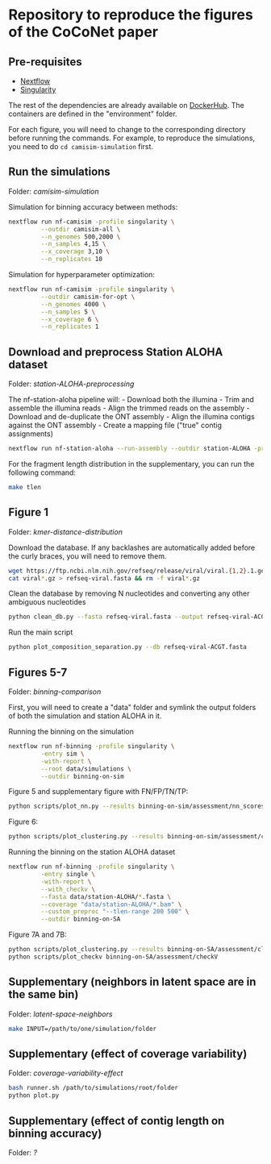 # Repository to reproduce the figures of the CoCoNet paper

## Pre-requisites

- [Nextflow](https://www.nextflow.io/docs/latest/getstarted.html)
- [Singularity](https://singularity.lbl.gov)

The rest of the dependencies are already available on [DockerHub](https://hub.docker.com). The containers are defined in the "environment" folder.

For each figure, you will need to change to the corresponding directory before running the commands. For example, to reproduce the simulations, you need to do `cd camisim-simulation` first.

## Run the simulations

Folder: *camisim-simulation*

Simulation for binning accuracy between methods:

```bash
nextflow run nf-camisim -profile singularity \
         --outdir camisim-all \
         --n_genomes 500,2000 \
         --n_samples 4,15 \
         --x_coverage 3,10 \
         --n_replicates 10
```

Simulation for hyperparameter optimization:

```bash
nextflow run nf-camisim -profile singularity \
         --outdir camisim-for-opt \
         --n_genomes 4000 \
         --n_samples 5 \
         --x_coverage 6 \
         --n_replicates 1
```

## Download and preprocess Station ALOHA dataset

Folder: *station-ALOHA-preprocessing*

The nf-station-aloha pipeline will:
    - Download both the illumina
    - Trim and assemble the illumina reads
    - Align the trimmed reads on the assembly
    - Download and de-duplicate the ONT assembly
    - Align the illumina contigs against the ONT assembly
    - Create a mapping file ("true" contig assignments)
    
```bash
nextflow run nf-station-aloha --run-assembly --outdir station-ALOHA -profile singularity
```

For the fragment length distribution in the supplementary, you can run the following command:

```bash
make tlen
```

## Figure 1

Folder: *kmer-distance-distribution*

Download the database. If any backlashes are automatically added before the curly braces, you will need to remove them.

```bash
wget https://ftp.ncbi.nlm.nih.gov/refseq/release/viral/viral.{1,2}.1.genomic.fna.gz
cat viral*.gz > refseq-viral.fasta && rm -f viral*.gz
```

Clean the database by removing N nucleotides and converting any other ambiguous nucleotides 
```bash
python clean_db.py --fasta refseq-viral.fasta --output refseq-viral-ACGT.fasta
```

Run the main script
```bash
python plot_composition_separation.py --db refseq-viral-ACGT.fasta
```

## Figures 5-7

Folder: *binning-comparison*

First, you will need to create a "data" folder and symlink the output folders of both the simulation and station ALOHA in it.


Running the binning on the simulation
```bash
nextflow run nf-binning -profile singularity \
         -entry sim \
         -with-report \
         --root data/simulations \
         --outdir binning-on-sim
```

Figure 5 and supplementary figure with FN/FP/TN/TP:
```bash
python scripts/plot_nn.py --results binning-on-sim/assessment/nn_scores.csv
```

Figure 6:
```bash
python scripts/plot_clustering.py --results binning-on-sim/assessment/clustering_scores.csv --sim
```

Running the binning on the station ALOHA dataset
```bash
nextflow run nf-binning -profile singularity \
         -entry single \
         -with-report \
         --with_checkv \
         --fasta data/station-ALOHA/*.fasta \
         --coverage "data/station-ALOHA/*.bam" \
         --custom_preproc "--tlen-range 200 500" \
         --outdir binning-on-SA
```

Figure 7A and 7B:
```bash
python scripts/plot_clustering.py --results binning-on-SA/assessment/clustering_scores.csv
python scripts/plot_checkv binning-on-SA/assessment/checkV
```

## Supplementary (neighbors in latent space are in the same bin)

Folder: *latent-space-neighbors*

```bash
make INPUT=/path/to/one/simulation/folder
```

## Supplementary (effect of coverage variability)

Folder: *coverage-variability-effect*

```bash
bash runner.sh /path/to/simulations/root/folder
python plot.py
```

## Supplementary (effect of contig length on binning accuracy)

Folder: *?*

```bash

```

